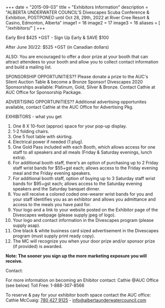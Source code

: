 +++
date        = "2015-09-03"
title       = "Exhibitors Information"
description = "ALBERTA UNDERWATER COUNCIL'S Divescapes Scuba Conference & Exhibition, POSTPONED until Oct 28, 29th, 2022 at River Cree Resort & Casino, Edmonton, Alberta"
image1 = 18
image2 = 17
image3 = 16
aliases = [
  "/exhibitors/"
]
+++

Early Bird $425 +GST - Sign Up Early & SAVE $100

After June 30/22: $525 +GST (in Canadian dollars)

ALSO: You are encouraged to offer a door prize at your booth that can attract attendees to your booth and allow you to collect contact information and build a mailing list. 

SPONSORSHIP OPPORTUNITIES?? Please donate a prize to the AUC's Silent Auction Table & become a Bronze Sponsor! Divescapes 2020 Sponsorships available: Platinum, Gold, Silver & Bronze. Contact Cathie at AUC Office for Sponsorship Package.

ADVERTISING OPPORTUNITIES?? Additional advertising opportunites available, contact Cathie at the AUC Office for Advertising Pkg.

EXHIBITORS - what you get

1.	One 8 X 10-foot (approx) space for your pop-up display.
2.	1-2 folding chairs.
3.	One 5 foot table with skirting.
4.	Electrical power if needed (1 plug).
5.	One Gold Pass included with each Booth, which allows access for one staff to all speakers and all meals (Friday & Saturday evenings, lunch extra).
6.	For additional booth staff, there's an option of purchasing up to 2 Friday staff wrist bands for $55+gst each; allows access to the Friday evening meal and the Friday evening speakers.
7.	For additional booth staff, option of buying up to 3 Saturday staff wrist bands for $95+gst each; allows access to the Saturday evening speakers and the Saturday banquet dinner.
8.	You will receive a colored coded one-wearer wrist bands for you and your staff identifies you as an exhibitor and allows you admittance and access to the meals you have paid for.
9.	Your logo and a link to your website posted on the Exhibitor page of the Divescapes webpage (please supply jpeg of logo).
10.	Your logo and contact information in the Divescapes program (please supply asap).
11.	One black & white business card sized advertisement in the Divescapes program (must supply print ready copy).
12.	The MC will recognize you when your door prize and/or sponsor prize (if provided) is awarded.


**Note: The sooner you sign up the more marketing exposure you will receive.**



Contact:

For more information on becoming an Ehibitor contact: Cathie @AUC Office (see below) Toll Free: 1-888-307-8566

To reserve & pay for your exhibitor booth space contact the AUC office: Cathie McCuaig: [780 427 9125](tel:7804279125) - [info@albertaunderwatercouncil.com](mailto:info@albertaunderwatercouncil.com)
